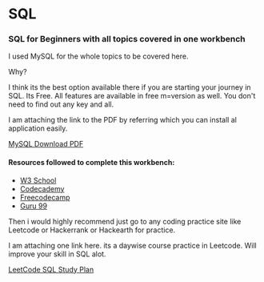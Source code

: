 # <b>SQL</b>

### SQL for Beginners with all topics covered in one workbench

I used MySQL for the whole topics to be covered here. 

Why?

I think its the best option available there if you are starting your journey in SQL. Its Free. All features are available in free m=version as well.
You don't need to find out any key and all.

I am attaching the link to the PDF by referring which you can install al application easily. 

<a href="https://github.com/Ramakm/SQL/blob/main/MySQL%2BWorkbench%2BInstallation.pdf">MySQL Download PDF</a>

#### Resources followed to complete this workbench:

* <a href="https://www.w3schools.com/sql/" target="_blank">W3 School</a>
* <a href="https://www.codecademy.com/learn/learn-sql" target="_blank">Codecademy</a>
* <a href="https://www.freecodecamp.org/news/learn-sql-free-relational-database-courses-for-beginners/" target="_blank">Freecodecamp</a>
* <a href="https://www.freecodecamp.org/news/learn-sql-free-relational-database-courses-for-beginners/" target="_blank">Guru 99</a>


Then i would highly recommend just go to any coding practice site like Leetcode or Hackerrank or Hackearth for practice.

I am attaching one link here. its a daywise course practice in Leetcode. Will improve your skill in SQL alot.

<a href = "https://leetcode.com/study-plan/sql/?progress=x9e4v88e" target = "_blank"> LeetCode SQL Study Plan</a>

